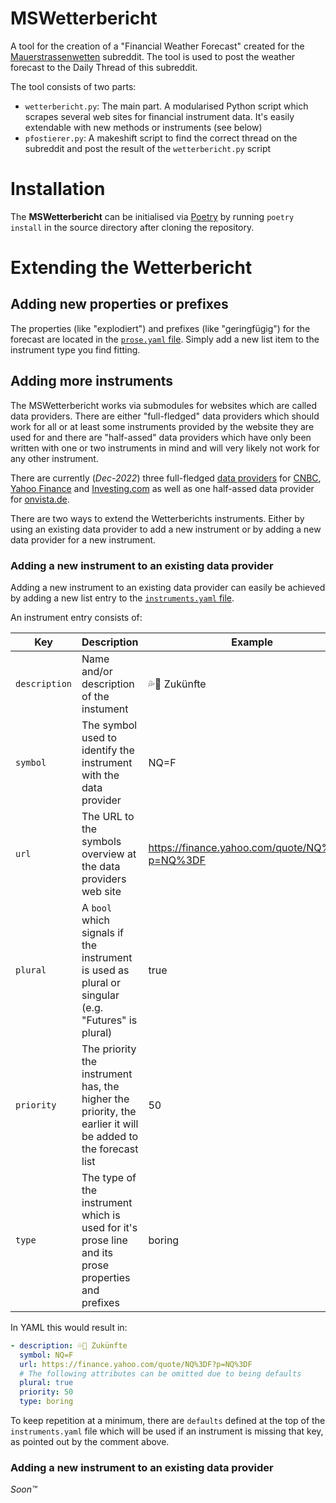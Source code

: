 # MSWetterbericht

A tool for the creation of a "Financial Weather Forecast" created for the
[Mauerstrassenwetten](https://reddit.com/r/mauerstrassenwetten) subreddit.
The tool is used to post the weather forecast to the Daily Thread of this subreddit.

The tool consists of two parts:

- `wetterbericht.py`: The main part. A modularised Python script which scrapes several web sites for financial
  instrument data. It's easily extendable with new methods or instruments (see below)
- `pfostierer.py`: A makeshift script to find the correct thread on the subreddit and post the result of
  the `wetterbericht.py` script

# Installation

The **MSWetterbericht** can be initialised via [Poetry](https://python-poetry.org/) by running
`poetry install` in the source directory after cloning the repository.

# Extending the Wetterbericht

## Adding new properties or prefixes

The properties (like "explodiert") and prefixes (like "geringfügig") for the forecast are located in the
[`prose.yaml` file](https://github.com/m3adow/mswetterbericht/blob/main/files/prose.yaml). Simply add a new list item
to the instrument type you find fitting.

## Adding more instruments

The MSWetterbericht works via submodules for websites which are called data providers. There are either "full-fledged"
data providers which should work for all or at least some instruments provided by the website they are used for and
there are "half-assed" data providers which have only been written with one or two instruments in mind and will very
likely not work for any other instrument.

There are currently (_Dec-2022_) three full-fledged
[data providers](https://github.com/m3adow/mswetterbericht/tree/main/mswetterbericht/data_providers) for
[CNBC](https://www.cnbc.com/world/), [Yahoo Finance](https://finance.yahoo.com/) and
[Investing.com](https://www.investing.com/) as well as one half-assed data provider for
[onvista.de](https://www.onvista.de/).

There are two ways to extend the Wetterberichts instruments. Either by using an existing data provider to add a new
instrument or by adding a new data provider for a new instrument.

### Adding a new instrument to an existing data provider

Adding a new instrument to an existing data provider can easily be achieved by adding a new list entry to the
[`instruments.yaml` file](https://github.com/m3adow/mswetterbericht/blob/main/files/instruments.yaml).

An instrument entry consists of:

| **Key**       | **Description**                                                                                             | **Example**                                     |
| ------------- | ----------------------------------------------------------------------------------------------------------- | ----------------------------------------------- |
| `description` | Name and/or description of the instument                                                                    | 💦🦡 Zukünfte                                   |
| `symbol`      | The symbol used to identify the instrument with the data provider                                           | NQ=F                                            |
| `url`         | The URL to the symbols overview at the data providers web site                                              | https://finance.yahoo.com/quote/NQ%3DF?p=NQ%3DF |
| `plural`      | A `bool` which signals if the instrument is used as plural or singular (e.g. "Futures" is plural)           | true                                            |
| `priority`    | The priority the instrument has, the higher the priority, the earlier it will be added to the forecast list | 50                                              |
| `type`        | The type of the instrument which is used for it's prose line and its prose properties and prefixes          | boring                                          |

In YAML this would result in:

```yaml
- description: 💦🦡 Zukünfte
  symbol: NQ=F
  url: https://finance.yahoo.com/quote/NQ%3DF?p=NQ%3DF
  # The following attributes can be omitted due to being defaults
  plural: true
  priority: 50
  type: boring
```

To keep repetition at a minimum, there are `defaults` defined at the top of the `instruments.yaml` file which will be
used if an instrument is missing that key, as pointed out by the comment above.

### Adding a new instrument to an existing data provider

_Soon™_
